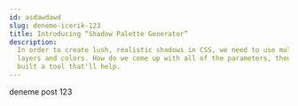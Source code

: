 ```yaml
---
id: asdawdawd
slug: deneme-icerik-123
title: Introducing “Shadow Palette Generator”
description:
  In order to create lush, realistic shadows in CSS, we need to use multiple
  layers and colors. How do we come up with all of the parameters, though? I've
  built a tool that'll help.
---
```


deneme post 123

